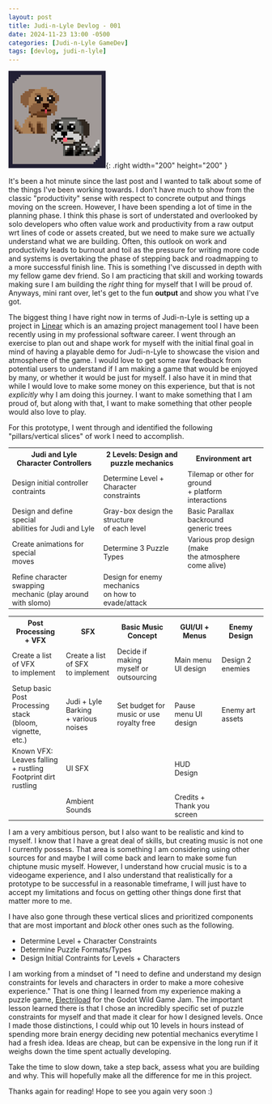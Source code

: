 ```yaml
---
layout: post
title: Judi-n-Lyle Devlog - 001
date: 2024-11-23 13:00 -0500
categories: [Judi-n-Lyle GameDev]
tags: [devlog, judi-n-lyle]
---
```


![judi-n-lyle](/assets/img/judi-n-lyle/judi-n-lyle.png){: .right width="200" height="200" }

It's been a hot minute since the last post and I wanted to talk about some of the things I've been
working towards. I don't have much to show from the classic "productivity" sense with respect to
concrete output and things moving on the screen. However, I have been spending a lot of time in the
planning phase. I think this phase is sort of understated and overlooked by solo developers who
often value work and productivity from a raw output wrt lines of code or assets created, but we need to
make sure we actually understand what we are building. Often, this outlook on work and productivity
leads to burnout and toil as the pressure for writing more code and systems is overtaking the phase
of stepping back and roadmapping to a more successful finish line. This is something I've discussed
in depth with my fellow game dev friend. So I am practicing that skill and working towards making
sure I am building the *right* thing for myself that I will be proud of. Anyways, mini rant over,
let's get to the fun __output__ and show you what I've got.

The biggest thing I have right now in terms of Judi-n-Lyle is setting up a project in
[Linear](https://linear.app) which is an amazing project management tool I have been recently using
in my professional software career. I went through an exercise to plan out and shape work for myself
with the initial final goal in mind of having a playable demo for Judi-n-Lyle to showcase the vision
and atmosphere of the game. I would love to get some raw feedback from potential users to understand
if I am making a game that would be enjoyed by many, or whether it would be just for myself. I also
have it in mind that while I would love to make some money on this experience, but that is not
*explicitly* why I am doing this journey. I want to make something that I am proud of, but along
with that, I want to make something that other people would also love to play.

For this prototype, I went through and identified the following "pillars/vertical slices" of work I
need to accomplish.

<table>
    <tr style="text-align:center">
        <th>Judi and Lyle<br> Character Controllers</th>
        <th>2 Levels: Design and<br> puzzle mechanics</th>
        <th>Environment art</th>
    </tr>
    <tr>
        <td>Design initial controller<br> contraints</td>
        <td>Determine Level + Character<br> constraints</td>
        <td>Tilemap or other for ground<br> + platform interactions</td>
    </tr>
    <tr>
        <td>Design and define special<br> abilities for Judi and Lyle</td>
        <td>Gray-box design the structure<br> of each level</td>
        <td>Basic Parallax backround<br> generic trees</td>
    </tr>
    <tr>
        <td>Create animations for special<br> moves</td>
        <td>Determine 3 Puzzle Types</td>
        <td>Various prop design (make<br> the atmosphere come alive)</td>
    </tr>
    <tr>
        <td>Refine character swapping<br> mechanic (play around with slomo)</td>
        <td>Design for enemy mechanics<br> on how to evade/attack</td>
        <td></td>
    </tr>
</table>

<table>
    <tr style="text-align:center">
        <th>Post Processing<br> + VFX</th>
        <th>SFX</th>
        <th>Basic Music Concept</th>
        <th>GUI/UI + Menus</th>
        <th>Enemy Design</th>
    </tr>
    <tr>
        <td>Create a list of VFX<br> to implement</td>
        <td>Create a list of SFX<br> to implement</td>
        <td>Decide if making<br> myself or<br> outsourcing</td>
        <td>Main menu UI design</td>
        <td>Design 2 enemies</td>
    </tr>
    <tr>
        <td>Setup basic Post<br> Processing stack<br> (bloom, vignette,<br> etc.)</td>
        <td>Judi + Lyle Barking<br> + various noises</td>
        <td>Set budget for<br> music or use<br> royalty free</td>
        <td>Pause menu UI design</td>
        <td>Enemy art assets</td>
    </tr>
    <tr>
        <td>Known VFX:<br>Leaves falling<br> + rustling<br>Footprint dirt<br> rustling</td>
        <td>UI SFX</td>
        <td></td>
        <td>HUD Design</td>
        <td></td>
    </tr>
    <tr>
        <td></td>
        <td>Ambient Sounds</td>
        <td></td>
        <td>Credits + Thank you<br> screen</td>
        <td></td>
    </tr>
</table>

I am a very ambitious person, but I also want to be realistic and kind to myself. I know that I have
a great deal of skills, but creating music is not one I currently possess. That area is something I
am considering using other sources for and maybe I will come back and learn to make some fun
chiptune music myself. However, I understand how crucial music is to a videogame experience, and I
also understand that realistically for a prototype to be successful in a reasonable timeframe, I
will just have to accept my limitations and focus on getting other things done first that matter
more to me.

I have also gone through these vertical slices and prioritized components that are most important
and *block* other ones such as the following.

- Determine Level + Character Constraints
- Determine Puzzle Formats/Types
- Design Initial Contraints for Levels + Characters

I am working from a mindset of "I need to define and understand my design constraints for levels and
characters in order to make a more cohesive experience." That is one thing I learned from my
experience making a puzzle game, [Electriload](https://yakobjorgensen.itch.io/electriload) for the Godot Wild Game Jam.
The important lesson learned there is that I chose an incredibly specific set of puzzle constraints
for myself and that made it clear for how I designed levels. Once I made those distinctions, I could
whip out 10 levels in hours instead of spending more brain energy deciding new potential mechanics
everytime I had a fresh idea. Ideas are cheap, but can be expensive in the long run if it
weighs down the time spent actually developing.

Take the time to slow down, take a step back, assess what you are building and why. This will
hopefully make all the difference for me in this project.

Thanks again for reading! Hope to see you again very soon :)
